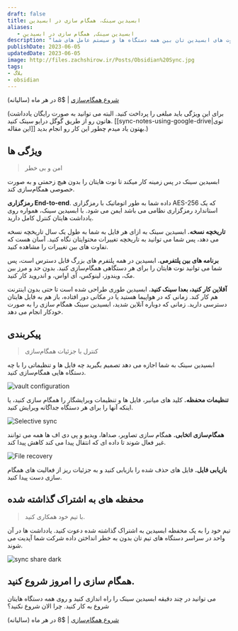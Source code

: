 ```yaml
---
draft: false
title: ابسیدین سینک، همگام سازی در ابسیدین
aliases: 
   - ابسیدین سینک, همگام سازی در ابسیدین
description: "همه نوت هایتان، روی همه دستگاه هایتان. راه امن و بی خطر برای سینک کردن نوت های ابسیدین تان بین همه دستگاه ها و سیستم عامل های شما. "
publishDate: 2023-06-05
updatedDate: 2023-06-05
image: http://files.zachshirow.ir/Posts/Obsidian%20Sync.jpg
tags: 
- بلاگ
- obsidian
---
```



[شروع همگام‌سازی](https://obsidian.md/account) | $8 در هر ماه (سالیانه)

(برای این ویژگی باید مبلغی را پرداخت کنید. البته می توانید به صورت رایگان یادداشت هاتون رو از طریق گوگل درایو سینک کنید. [[sync-notes-using-google-drive|توی این مقاله]] بهتون یاد میدم چطور این کار رو انجام بدید.)

## ویژگی ها

>امن و بی خطر 

ابسیدین سینک در پس زمینه کار میکند تا نوت هایتان را بدون هیچ زحمتی و به صورت خصوصی همگام‌سازی کند. 

**رمزگزاری End-to-end**. داده شما به طور اتوماتیک با رمزگزاری AES-256 که یک استاندارد رمزگزاری نظامی می باشد ایمن می شود. با ابسیدین سینک، همواره روی یادداشت هایتان کنترل کامل دارید.  

**تاریخچه نسخه.** ابسیدین سینک به ازای هر فایل به شما به طول یک سال تاریخچه نسخه می دهد، پس شما می توانید به تاریخچه تغییرات محتوایتان نگاه کنید. آسان هست که تفاوت های بین تغییرات را مشاهده کنید. 

**برنامه های بین پلتفرمی.** ابسیدین در همه پلتفرم های بزرگ قابل دسترس است، پس شما می توانید نوت هایتان را برای هر دستگاهی همگام‌سازی کنید. بدون حد و مرز بین مک، ویندوز، لینوکس، آی اواس، و اندروید کار کنید. 

**آفلاین کار کنید، بعدا سینک کنید.** ابسیدین طوری طراحی شده است تا حتی بدون اینترنت هم کار کند. زمانی که در هواپیما هستید یا در مکانی دور افتاده، باز هم به فایل هایتان دسترسی دارید. زمانی که دوباره آنلاین شدید، ابسیدین سینک همگام سازی را به صورت خودکار انجام می دهد. 


## پیکربندی

> کنترل با جزئیات همگام‌سازی

ابسیدین سینک به شما اجازه می دهد تصمیم بگیرید چه فایل ها و تنظیماتی را با چه دستگاه هایی همگام‌سازی کنید.  

![vault configuration](http://files.zachshirow.ir/Posts/sync-Vault-Configuration.png)

**تنظیمات محفظه.** کلید های میانبر، فایل ها و تنظیمات ویرایشگار را همگام سازی کنید، یا اینکه آنها را برای هر دستگاه جداگانه ویرایش کنید. 

![Selective sync](http://files.zachshirow.ir/Posts/sync-Selective-Sync.png)

**همگام‌سازی اتخابی.** همگام سازی تصاویر، صداها، ویدیو و پی دی اف ها همه می توانند غیر فعال شوند تا داده ای که انتقال پیدا می کند کاهش پیدا کند. 

![File recovery](http://files.zachshirow.ir/Posts/sync-File-Recovery.png)

**بازیابی فایل.** فایل های حذف شده را بازیابی کنید و به جزئیات ریز از فعالیت های همگام سازی دست پیدا کنید. 

## محفظه های به اشتراک گذاشته شده

> با تیم خود همکاری کنید. 

تیم خود را به یک محفظه ابسیدین به اشتراک گذاشته شده دعوت کنید. یادداشت ها در آن واحد در سراسر دستگاه های تیم تان بدون به خطر انداختن داده شرکت شما آپدیت می شوند. 

![sync share dark](http://files.zachshirow.ir/Posts/sync-share-dark.png)

## همگام سازی را امروز شروع کنید.

می توانید در چند دقیقه ابسیدین سینک را راه اندازی کنید و روی همه دستگاه هایتان شروع به کار کنید. چرا الان شروع نکنید؟ 

[شروع همگام‌سازی](https://obsidian.md/account) | $8 در هر ماه (سالیانه)




